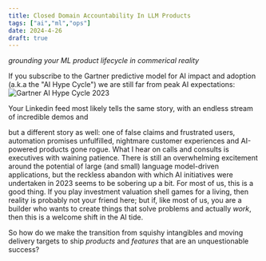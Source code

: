 ```yaml
---
title: Closed Domain Accountability In LLM Products
tags: ["ai","ml","ops"]
date: 2024-4-26
draft: true
---
```

_grounding your ML product lifecycle in commerical reality_

If you subscribe to the Gartner predictive model for AI impact and adoption (a.k.a the "AI Hype Cycle") we are still far from peak AI expectations:
![Gartner AI Hype Cycle 2023](https://emt.gartnerweb.com/ngw/globalassets/en/newsroom/images/graphs/swe-hc-image.png)

Your Linkedin feed most likely tells the same story, with an endless stream of incredible demos and 

 but a different story as well: one of false claims and frustrated users, automation promises unfulfilled, nightmare customer experiences and AI-powered products gone rogue. What I hear on calls and consults is executives with waining patience. There is still an overwhelming excitement around the potential of large (and small) language model-driven applications, but the reckless abandon with which AI initiatives were undertaken in 2023 seems to be sobering up a bit. For most of us, this is a good thing. If you play investment valuation shell games for a living, then reality is probably not your friend here; but if, like most of us, you are a builder who wants to create things that solve problems and actually _work_, then this is a welcome shift in the AI tide. 

So how do we make the transition from squishy intangibles and moving delivery targets to ship _products_ and _features_ that are an unquestionable success?
<!--stackedit_data:
eyJoaXN0b3J5IjpbMTc5NjczNzY5NiwtMTkwOTk0MDc0NiwxNT
gyOTY2NDQzLDQ1MjQzNTQyNiwtMTUyMzg5OTE1Nyw4NTk2ODcy
NTMsLTExOTcyMDIzOThdfQ==
-->